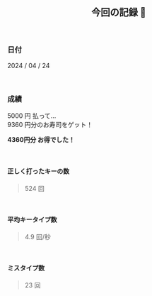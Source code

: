 <div align="center">
    <br>
    <h2>今回の記録 🍵</h2>
    <br>
</div>

### 日付

2024 / 04 / 24 

<br>

### 成績

5000 円 払って...  
9360 円分のお寿司をゲット！

**4360円分 お得でした！**

<br>

#### 正しく打ったキーの数

> 524 回

<br>

#### 平均キータイプ数

> 4.9 回/秒

<br>

#### ミスタイプ数

> 23 回

<br>
